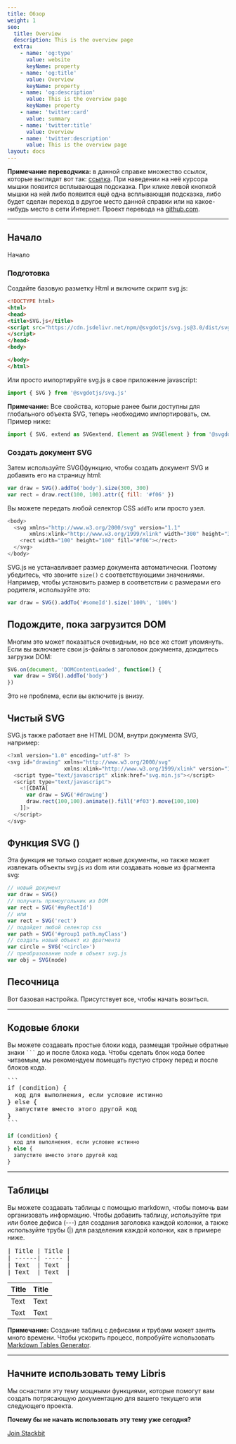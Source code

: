 ```yaml
---
title: Обзор
weight: 1
seo:
  title: Overview
  description: This is the overview page
  extra:
    - name: 'og:type'
      value: website
      keyName: property
    - name: 'og:title'
      value: Overview
      keyName: property
    - name: 'og:description'
      value: This is the overview page
      keyName: property
    - name: 'twitter:card'
      value: summary
    - name: 'twitter:title'
      value: Overview
    - name: 'twitter:description'
      value: This is the overview page
layout: docs
---  
```

<div class="note">
  <strong>Примечание переводчика:</strong> 
   в данной справке множество ссылок, которые выглядят вот так: 
       <span onclick="showClick('ссылка')"><a href="#" onclick="return false" onblur="hideClick()" onmouseover="show('ссылка')" onmouseout="hide()">ссылка</a></span>.  
   При наведении на неё курсора мышки появится всплывающая подсказка. При клике левой кнопкой мышки на ней либо появится ещё одна всплывающая подсказка, либо будет сделан переход в другое место данной справки или на какое-нибудь место в сети Интернет.  
Проект перевода на  <a href="https://github.com/customizer/svg.js-ru">github.com</a>.
</div>

<hr>

## Начало

Начало

### Подготовка

Создайте базовую разметку Html и включите скрипт svg.js:

 ```html
<!DOCTYPE html>
<html>
<head>
<title>SVG.js</title>
<script src="https://cdn.jsdelivr.net/npm/@svgdotjs/svg.js@3.0/dist/svg.min.js">
</script>
</head>
<body>

</body>
</html>
```

Или просто импортируйте svg.js в свое приложение javascript:

```js
import { SVG } from '@svgdotjs/svg.js'
```

<div class="note">
  <strong>Примечание:</strong>
  Все свойства, которые ранее были доступны для глобального объекта SVG, теперь необходимо импортировать, см. Пример ниже:
</div>

```js
import { SVG, extend as SVGextend, Element as SVGElement } from '@svgdotjs/svg.js'
```

### Создать документ SVG

Затем используйте SVG()функцию, чтобы создать документ SVG и добавить его на страницу html:

```js
var draw = SVG().addTo('body').size(300, 300)
var rect = draw.rect(100, 100).attr({ fill: '#f06' })
```

Вы можете передать любой селектор CSS `addTo` или просто узел.

```js
<body>
  <svg xmlns="http://www.w3.org/2000/svg" version="1.1" 
       xmlns:xlink="http://www.w3.org/1999/xlink" width="300" height="300">
    <rect width="100" height="100" fill="#f06"></rect>
  </svg>
</body>
```

SVG.js не устанавливает размер документа автоматически. Поэтому убедитесь, что звоните `size()` с соответствующими значениями.  
Например, чтобы установить размер в соответствии с размерами его родителя, используйте это:

```js
var draw = SVG().addTo('#someId').size('100%', '100%')
```

## Подождите, пока загрузится DOM

Многим это может показаться очевидным, но все же стоит упомянуть. Если вы включаете свои js-файлы в заголовок документа, дождитесь загрузки DOM:

```js
SVG.on(document, 'DOMContentLoaded', function() {
  var draw = SVG().addTo('body')
})
```

Это не проблема, если вы включите js внизу.

## Чистый SVG

SVG.js также работает вне HTML DOM, внутри документа SVG, например:
```js
<?xml version="1.0" encoding="utf-8" ?>
<svg id="drawing" xmlns="http://www.w3.org/2000/svg" 
                  xmlns:xlink="http://www.w3.org/1999/xlink" version="1.1" >
  <script type="text/javascript" xlink:href="svg.min.js"></script>
  <script type="text/javascript">
    <![CDATA[
      var draw = SVG('#drawing')
      draw.rect(100,100).animate().fill('#f03').move(100,100)
    ]]>
  </script>
</svg>
```

## Функция SVG ()

Эта функция не только создает новые документы, но также может извлекать объекты svg.js из dom или создавать новые из фрагмента svg:

```js
// новый документ
var draw = SVG()
// получить прямоугольник из DOM
var rect = SVG('#myRectId')
// или
var rect = SVG('rect')
// подойдет любой селектор css
var path = SVG('#group1 path.myClass')
// создать новый объект из фрагмента
var circle = SVG('<circle>')
// преобразование node в объект svg.js
var obj = SVG(node)
```

## Песочница

Вот базовая настройка. Присутствует все, чтобы начать возиться.

<div>
<script async src="//jsfiddle.net/Fuzzy/nc15b2tg/embed/js,result/"></script>
</div>


<hr>

## Кодовые блоки

Вы можете создавать простые блоки кода, размещая тройные обратные знаки <code>```</code> до и после блока кода. Чтобы сделать блок кода более читаемым, мы рекомендуем помещать пустую строку перед и после блоков кода.

<pre>
```
if (condition) {
  код для выполнения, если условие истинно
} else {
  запустите вместо этого другой код
}
```
</pre>

```js
if (condition) {
  код для выполнения, если условие истинно
} else {
  запустите вместо этого другой код
}
```



<hr>

## Таблицы

Вы можете создавать таблицы с помощью markdown, чтобы помочь вам организовать информацию. Чтобы добавить таблицу, используйте три или более дефиса (---) для создания заголовка каждой колонки, а также используйте трубы (|) для разделения каждой колонки, как в примере ниже.

<pre>
| Title | Title |
| ------| ----- |
| Text  | Text  |
| Text  | Text  |
</pre>

| Title | Title |
| ------| ----- |
| Text  | Text  |
| Text  | Text  |

<div class="note">
  <strong>Примечание:</strong> 
  Создание таблиц с дефисами и трубами может занять много времени. Чтобы ускорить процесс, попробуйте использовать <a href="http://www.tablesgenerator.com/markdown_tables" >Markdown Tables Generator</a>.
</div>

<hr>

## Начните использовать тему Libris

Мы оснастили эту тему мощными функциями, которые помогут вам создать потрясающую документацию для вашего текущего или следующего проекта.<br>

**Почему бы не начать использовать эту тему уже сегодня?**

<a href="https://www.stackbit.com/" class="button">Join Stackbit</a>
